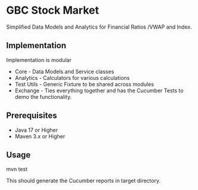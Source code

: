 # GBC Stock Market

Simplified Data Models and Analytics for Financial Ratios /VWAP and Index.


## Implementation

Implementation is modular
-  Core - Data Models and Service classes
-  Analytics - Calculators for various calculations
-  Test Utils - Generic Fixture to be shared across modules
-  Exchange - Ties everything together and has the Cucumber Tests to demo the functionality. 


## Prerequisites
- Java 17 or Higher
- Maven 3.x or Higher

## Usage
mvn test

This should generate the Cucumber reports in target directory.








